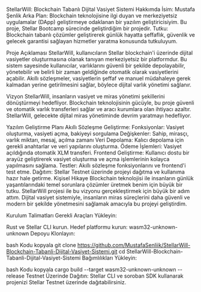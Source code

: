 StellarWill: Blockchain Tabanlı Dijital Vasiyet Sistemi
Hakkımda
İsim: Mustafa Şenlik
Arka Plan: Blockchain teknolojisine ilgi duyan ve merkeziyetsiz uygulamalar (DApp) geliştirmeye odaklanan bir yazılım geliştiricisiyim. Bu proje, Stellar Bootcamp sürecinde geliştirdiğim bir projedir.
Tutku: Blockchain tabanlı çözümler geliştirerek günlük hayatta şeffaflık, güvenlik ve gelecek garantisi sağlayan hizmetler yaratma konusunda tutkuluyum.

Proje Açıklaması
StellarWill, kullanıcıların Stellar blockchain'i üzerinde dijital vasiyetler oluşturmasına olanak tanıyan merkeziyetsiz bir platformdur. Bu sistem sayesinde kullanıcılar, varlıklarını güvenli bir şekilde depolayabilir, yönetebilir ve belirli bir zaman geldiğinde otomatik olarak vasiyetlerini açabilir. Akıllı sözleşmeler, vasiyetlerin şeffaf ve manuel müdahaleye gerek kalmadan yerine getirilmesini sağlar, böylece dijital varlık yönetimi sağlanır.

Vizyon
StellarWill, insanların vasiyet ve miras yönetimi şekillerini dönüştürmeyi hedefliyor. Blockchain teknolojisinin gücüyle, bu proje güvenli ve otomatik varlık transferleri sağlar ve aracı kurumlara olan ihtiyacı azaltır. StellarWill, gelecekte dijital miras yönetiminde devrim yaratmayı hedefliyor.

Yazılım Geliştirme Planı
Akıllı Sözleşme Geliştirme:
Fonksiyonlar: Vasiyet oluşturma, vasiyeti açma, bakiyeyi sorgulama
Değişkenler: Sahip, mirasçı, varlık miktarı, mesaj, açılma zamanı
Veri Depolama:
Kalıcı depolama için gerekli anahtarlar ve veri yapılarını oluşturma.
Ödeme İşlemleri:
Vasiyet açıldığında otomatik XLM transferi.
Frontend Geliştirme:
Kullanıcı dostu bir arayüz geliştirerek vasiyet oluşturma ve açma işlemlerinin kolayca yapılmasını sağlama.
Testler:
Akıllı sözleşme fonksiyonlarını ve frontend'i test etme.
Dağıtım:
Stellar Testnet üzerinde projeyi dağıtma ve kullanıma hazır hale getirme.
Kişisel Hikaye
Blockchain teknolojisi ile insanların günlük yaşantılarındaki temel sorunlara çözümler üretmek benim için büyük bir tutku. StellarWill projesi ile bu vizyonu gerçekleştirmek için büyük bir adım attım. Dijital vasiyet sistemiyle, insanların miras süreçlerini daha güvenli ve modern bir şekilde yönetmesini sağlamak amacıyla bu projeyi geliştirdim.

Kurulum Talimatları
Gerekli Araçları Yükleyin:

Rust ve Stellar CLI kurun.
Hedef platformu kurun: wasm32-unknown-unknown
Depoyu Klonlayın:

bash
Kodu kopyala
git clone https://github.com/MustafaSenliik/StellarWill-Blockchain-Tabanli-Dijital-Vasiyet-Sistemi.git
cd StellarWill-Blockchain-Tabanli-Dijital-Vasiyet-Sistemi
Bağımlılıkları Yükleyin:

bash
Kodu kopyala
cargo build --target wasm32-unknown-unknown --release
Testnet Üzerinde Dağıtın:
Stellar CLI ve soroban SDK kullanarak projenizi Stellar Testnet üzerinde dağıtabilirsiniz.
